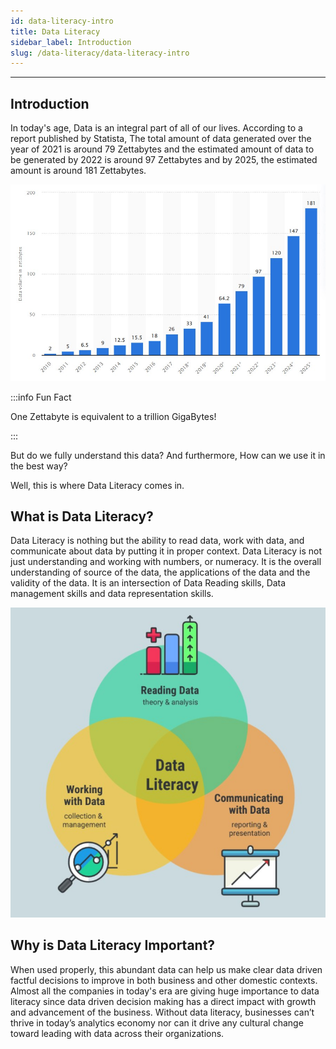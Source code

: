 ```yaml
---
id: data-literacy-intro
title: Data Literacy
sidebar_label: Introduction
slug: /data-literacy/data-literacy-intro
---
```


---
## Introduction

In today's age, Data is an integral part of all of our lives. According to a report published by Statista, The total amount of data generated over the year of 2021 is around 79 Zettabytes and the estimated amount of data to be generated by 2022 is around 97 Zettabytes and by 2025, the estimated amount is around 181 Zettabytes. 

![Statista Report](../../static/img/docs/data_literacy/data_gen.jpg "Statista Report")

:::info Fun Fact

One Zettabyte  is equivalent to a trillion GigaBytes!

:::

But do we fully understand this data? And furthermore, How can we use it in the best way?

Well, this is where Data Literacy comes in.

## What is Data Literacy?

Data Literacy is nothing but  the ability to read data, work with data, and communicate about data by putting it in proper context. Data Literacy is not just understanding and working with numbers, or numeracy. 
It is the overall understanding of source of the data, the applications of the data and the validity of the data. 
It is an intersection of Data Reading skills, Data management skills and data representation skills.

![Data Literacy](../../static/img/docs/data_literacy/data_literacy.jpg "Data Literacy")

## Why is Data Literacy Important?

When used properly, this abundant data can help us make clear data driven factful decisions to improve in both business and other domestic contexts. Almost all the companies in today's era are giving huge importance to data literacy since data driven decision making has a direct impact with growth and advancement of the business.
Without data literacy, businesses can’t thrive in today’s analytics economy nor can it drive any cultural change toward leading with data across their organizations.
